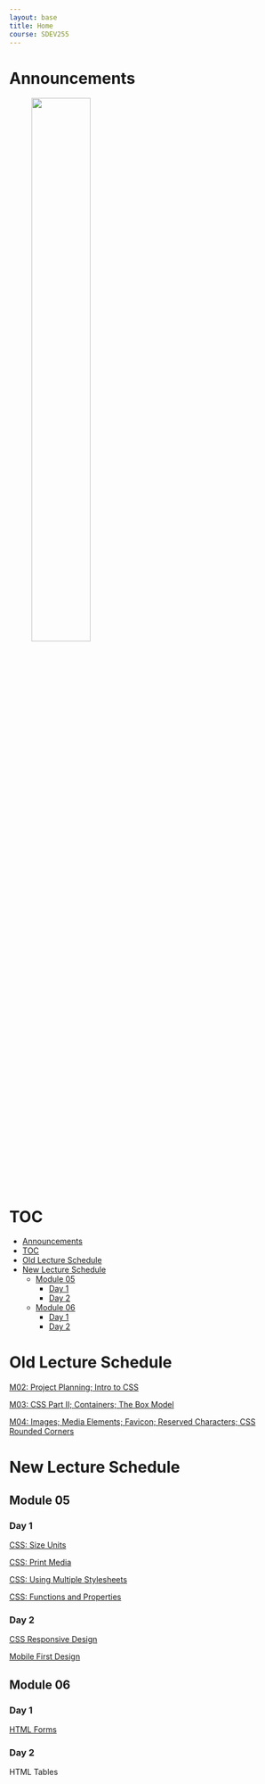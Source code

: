 ```yaml
---
layout: base
title: Home
course: SDEV255
---
```


# Announcements

<figure>
    <span>
        <img src="https://i.kym-cdn.com/entries/icons/original/000/000/554/picard-facepalm.jpg" style="width: 50%">
    </span>
</figure>

# TOC

- [Announcements](#announcements)
- [TOC](#toc)
- [Old Lecture Schedule](#old-lecture-schedule)
- [New Lecture Schedule](#new-lecture-schedule)
  - [Module 05](#module-05)
    - [Day 1](#day-1)
    - [Day 2](#day-2)
  - [Module 06](#module-06)
    - [Day 1](#day-1-1)
    - [Day 2](#day-2-1)

# Old Lecture Schedule

[M02: Project Planning; Intro to CSS](m02.md)

[M03: CSS Part II; Containers; The Box Model](m03.md)

[M04: Images; Media Elements; Favicon; Reserved Characters; CSS Rounded Corners](m04.md)

# New Lecture Schedule

## Module 05

### Day 1

[CSS: Size Units](css_size_units.md)

[CSS: Print Media](css_print_media.md)

[CSS: Using Multiple Stylesheets](css_multiple_stylesheets.md)

[CSS: Functions and Properties](css_functions_properties.md)

### Day 2

[CSS Responsive Design](css_responsive_design.md)

[Mobile First Design](mobile_first_design.md)

## Module 06

### Day 1

[HTML Forms](../common/html_forms.md)

### Day 2

HTML Tables
